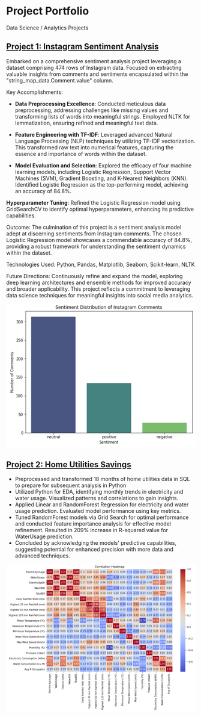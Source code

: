 # Project Portfolio
Data Science / Analytics Projects

## [Project 1: Instagram Sentiment Analysis](https://github.com/KrishKabi/KrishKabi.github.io/tree/main/Instagram%20Sentiment%20Analysis)
Embarked on a comprehensive sentiment analysis project leveraging a dataset comprising 474 rows of Instagram data. Focused on extracting valuable insights from comments and sentiments encapsulated within the "string_map_data.Comment.value" column.

Key Accomplishments:

* **Data Preprocessing Excellence**: Conducted meticulous data preprocessing, addressing challenges like missing values and transforming lists of words into meaningful strings. Employed NLTK for lemmatization, ensuring refined and meaningful text data.

* **Feature Engineering with TF-IDF**: Leveraged advanced Natural Language Processing (NLP) techniques by utilizing TF-IDF vectorization. This transformed raw text into numerical features, capturing the essence and importance of words within the dataset.

* **Model Evaluation and Selection**: Explored the efficacy of four machine learning models, including Logistic Regression, Support Vector Machines (SVM), Gradient Boosting, and K-Nearest Neighbors (KNN). Identified Logistic Regression as the top-performing model, achieving an accuracy of 84.8%.

**Hyperparameter Tuning**: Refined the Logistic Regression model using GridSearchCV to identify optimal hyperparameters, enhancing its predictive capabilities.

Outcome:
The culmination of this project is a sentiment analysis model adept at discerning sentiments from Instagram comments. The chosen Logistic Regression model showcases a commendable accuracy of 84.8%, providing a robust framework for understanding the sentiment dynamics within the dataset.

Technologies Used:
Python, Pandas, Matplotlib, Seaborn, Scikit-learn, NLTK

Future Directions:
Continuously refine and expand the model, exploring deep learning architectures and ensemble methods for improved accuracy and broader applicability. This project reflects a commitment to leveraging data science techniques for meaningful insights into social media analytics.

![](/Instagram%20Sentiment%20Analysis/Sentiment%20Distribution%20of%20Instagram%20Comments.png)

## [Project 2: Home Utilities Savings](https://github.com/KrishKabi/KrishKabi.github.io/tree/main/Home_Utilities_Savings)
* Preprocessed and transformed 18 months of home utilities data in SQL to prepare for subsequent analysis in Python
* Utilized Python for EDA, identifying monthly trends in electricity and water usage. Visualized patterns and correlations to gain insights.
* Applied Linear and RandomForest Regression for electricity and water usage prediction. Evaluated model performance using key metrics.
* Tuned RandomForest models via Grid Search for optimal performance and conducted feature importance analysis for effective model refinement. Resulted in 209% increase in R-squared value for WaterUsage prediction.
* Concluded by acknowledging the models' predictive capabilities, suggesting potential for enhanced precision with more data and advanced techniques.

![](/Home_Utilities_Savings/Correlation%20Heatmap.png)
